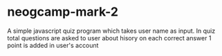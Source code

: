 # neogcamp-mark-2

A simple javascript quiz program which takes user name as input.
In quiz total questions are asked to user about hisory
on each correct answer 1 point is added in user's account
